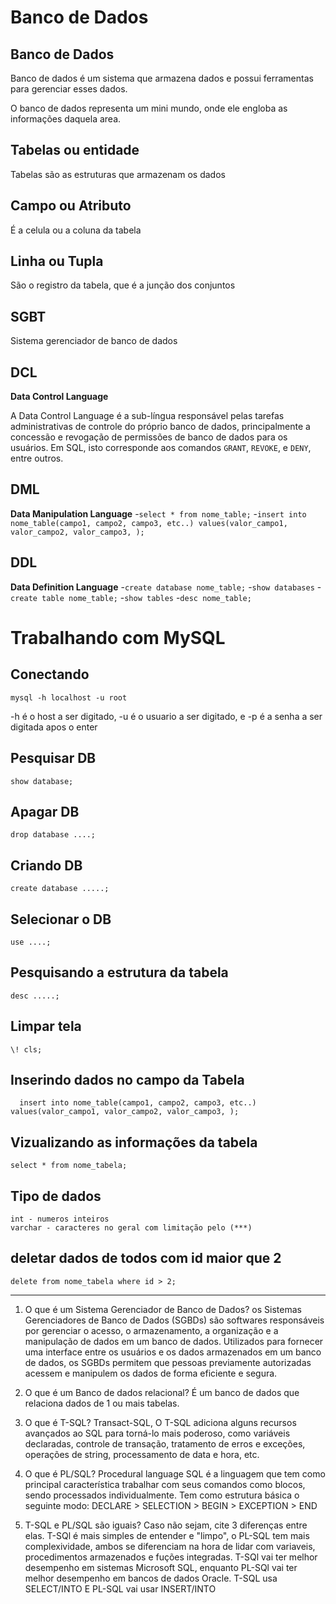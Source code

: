 # Banco de Dados

## Banco de Dados
Banco de dados é um sistema que armazena dados e possui ferramentas para gerenciar esses dados.

O banco de dados representa um mini mundo, onde ele engloba as informações daquela area.

## Tabelas ou entidade
Tabelas são as estruturas que armazenam os dados
 
## Campo ou Atributo
É a celula ou a coluna da tabela

## Linha ou Tupla
São o registro da tabela, que é a junção dos conjuntos

## SGBT
Sistema gerenciador de banco de dados

## DCL
 **Data Control Language**

A Data Control Language é a sub-língua responsável pelas tarefas administrativas de controle do próprio banco de dados, principalmente a concessão e revogação de permissões de banco de dados para os usuários. Em SQL, isto corresponde aos comandos `GRANT`, `REVOKE`, e `DENY`, entre outros.

## DML
**Data Manipulation Language**
-`select * from nome_table;`
-`insert into nome_table(campo1, campo2, campo3, etc..) values(valor_campo1, valor_campo2, valor_campo3, );`

## DDL
**Data Definition Language**
-`create database nome_table;`
-`show databases` 
-`create table nome_table;`
-`show tables`
-`desc nome_table;`

# Trabalhando com MySQL

## Conectando
`mysql -h localhost -u root`

-h é o host a ser digitado, -u é o usuario a ser digitado, e -p é a senha a ser digitada apos o enter

## Pesquisar DB
`show database;`

## Apagar DB
`drop database ....;`

## Criando DB
`create database .....;`

## Selecionar o DB
`use ....;`

## Pesquisando a estrutura da tabela
`desc .....;`

## Limpar tela
`\! cls;`

## Inserindo dados no campo da Tabela
      insert into nome_table(campo1, campo2, campo3, etc..) values(valor_campo1, valor_campo2, valor_campo3, );

## Vizualizando as informações da tabela
    select * from nome_tabela;

## Tipo de dados
    int - numeros inteiros
    varchar - caracteres no geral com limitação pelo (***)

## deletar dados de todos com id maior que 2
    delete from nome_tabela where id > 2;

-------------------------------------
1. O que é um Sistema Gerenciador de Banco de Dados?
os Sistemas Gerenciadores de Banco de Dados (SGBDs) são softwares responsáveis por gerenciar o acesso, o armazenamento, a organização e a manipulação de dados em um banco de dados. Utilizados para fornecer uma interface entre os usuários e os dados armazenados em um banco de dados, os SGBDs permitem que pessoas previamente autorizadas acessem e manipulem os dados de forma eficiente e segura.

2. O que é um Banco de dados relacional?
É um banco de dados que relaciona dados de 1 ou mais tabelas.
3. O que é T-SQL?
Transact-SQL, O T-SQL adiciona alguns recursos avançados ao SQL para torná-lo mais poderoso, como variáveis declaradas, controle de transação, tratamento de erros e exceções, operações de string, processamento de data e hora, etc.
4. O que é PL/SQL?
Procedural language SQL é a linguagem que tem como principal característica trabalhar com seus comandos como blocos, sendo processados individualmente. Tem como estrutura básica o seguinte modo: DECLARE > SELECTION > BEGIN > EXCEPTION > END
5. T-SQL e PL/SQL são iguais? Caso não sejam, cite 3 diferenças entre elas.
T-SQl é mais simples de entender e "limpo", o PL-SQL tem mais complexividade, ambos se diferenciam na hora de lidar com variaveis, procedimentos armazenados e fuções integradas.
T-SQl vai ter melhor desempenho em sistemas Microsoft SQL, enquanto PL-SQl vai ter melhor desempenho em bancos de dados Oracle.
T-SQL usa SELECT/INTO E PL-SQL vai usar INSERT/INTO


